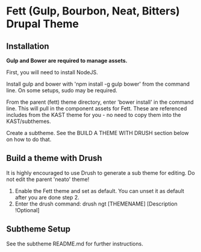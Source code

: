 # Fett (Gulp, Bourbon, Neat, Bitters) Drupal Theme

## Installation

**Gulp and Bower are required to manage assets.**

First, you will need to install NodeJS.

Install gulp and bower with 'npm install -g gulp bower' from the command line. On some setups, sudo may be required.

From the parent (fett) theme directory, enter 'bower install' in the command line. This will pull in the component assets for Fett. These
are referenced includes from the KAST theme for you - no need to copy them into the KAST/subthemes.

Create a subtheme. See the BUILD A THEME WITH DRUSH section below on how to do that.


## Build a theme with Drush

It is highly encouraged to use Drush to generate a sub theme for editing. Do not edit the parent 'neato' theme!

  1. Enable the Fett theme and set as default. You can unset it as default after you are done step 2.
  2. Enter the drush command: drush ngt [THEMENAME] [Description !Optional]


## Subtheme Setup

See the subtheme README.md for further instructions.
